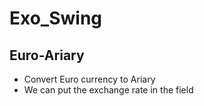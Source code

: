 # Exo_Swing
## Euro-Ariary
 * Convert Euro currency to Ariary
 * We can put the exchange rate in the field
